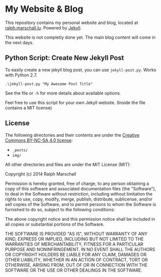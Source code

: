 My Website & Blog
===

This repository contains my personal website and blog, located at [ralph.marschall.lu](http://ralph.marschall.lu). Powered by [Jekyll](http://jekyllrb.com).

This website is not completly done yet. The main blog content will come in the next days.

Python Script: Create New Jekyll Post
---

To easily create a new jekyll blog post, you can use `jekyll-post.py`. Works with Python 2.7.

	.\jekyll-post.py "My Awesome Post Title"
	
See the file or `-h` for more details about available options.

Feel free to use this script for your own Jekyll website. (Inside the file contains a MIT license)

License
---

The following directories and their contents are under the [Creative Commons BY-NC-SA 4.0 license](http://creativecommons.org/licenses/by-nc-sa/4.0/):

- `_posts/`
- `img/`

All other directories and files are under the MIT License (MIT):

Copyright (c) 2014 Ralph Marschall

Permission is hereby granted, free of charge, to any person obtaining a copy
of this software and associated documentation files (the "Software"), to deal
in the Software without restriction, including without limitation the rights
to use, copy, modify, merge, publish, distribute, sublicense, and/or sell
copies of the Software, and to permit persons to whom the Software is
furnished to do so, subject to the following conditions:

The above copyright notice and this permission notice shall be included in all
copies or substantial portions of the Software.

THE SOFTWARE IS PROVIDED "AS IS", WITHOUT WARRANTY OF ANY KIND, EXPRESS OR
IMPLIED, INCLUDING BUT NOT LIMITED TO THE WARRANTIES OF MERCHANTABILITY,
FITNESS FOR A PARTICULAR PURPOSE AND NONINFRINGEMENT. IN NO EVENT SHALL THE
AUTHORS OR COPYRIGHT HOLDERS BE LIABLE FOR ANY CLAIM, DAMAGES OR OTHER
LIABILITY, WHETHER IN AN ACTION OF CONTRACT, TORT OR OTHERWISE, ARISING FROM,
OUT OF OR IN CONNECTION WITH THE SOFTWARE OR THE USE OR OTHER DEALINGS IN THE
SOFTWARE.

